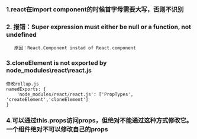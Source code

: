 ### 1.react在import component的时候首字母需要大写，否则不识别
### 2. 报错：Super expression must either be null or a function, not undefined
```
   原因：React.Component instad of React.component
```
### 3.cloneElement is not exported by node_modules\react\react.js
```
修改rollup.js
namedExports: {
    'node_modules/react/react.js': ['PropTypes', 'createElement','cloneElement']
} 
```
### 4.可以通过this.props访问props，但绝对不能通过这种方式修改它。一个组件绝对不可以修改自己的props
